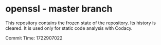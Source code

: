 # openssl - master branch

This repository contains the frozen state of the repository.
Its history is cleared. It is used only for static code
analysis with Codacy.

Commit Time: 1722907022